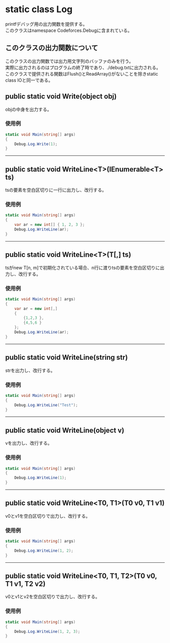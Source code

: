 # static class Log
printfデバッグ用の出力関数を提供する。  
このクラスはnamespace Codeforces.Debugに含まれている。
## このクラスの出力関数について
このクラスの出力関数では出力用文字列のバッファのみを行う。  
実際に出力されるのはプログラムの終了時であり、./debug.txtに出力される。  
このクラスで提供される関数はFlush()とReadArray()がないことを除きstatic class IOと同一である。
## public static void Write(object obj)
objの中身を出力する。
### 使用例
```csharp
static void Main(string[] args)
{
    Debug.Log.Write(1);
}
```
---
## public static void WriteLine\<T\>(IEnumerable\<T\> ts)
tsの要素を空白区切りに一行に出力し、改行する。
### 使用例
```csharp
static void Main(string[] args)
{
    var ar = new int[] { 1, 2, 3 };
    Debug.Log.WriteLine(ar);
}
```
---
## public static void WriteLine\<T\>(T[,] ts)
tsがnew T[n, m]で初期化されている場合、n行に渡りtsの要素を空白区切りに出力し、改行する。
### 使用例
```csharp
static void Main(string[] args)
{
    var ar = new int[,]
    {
        {1,2,3 },
        {4,5,6 }
    };
    Debug.Log.WriteLine(ar);
}
```
---
## public static void WriteLine(string str)
strを出力し、改行する。
### 使用例
```csharp
static void Main(string[] args)
{
    Debug.Log.WriteLine("Test");
}
```
---
## public static void WriteLine(object v)
vを出力し、改行する。
### 使用例
```csharp
static void Main(string[] args)
{
    Debug.Log.WriteLine(1);
}
```
---
## public static void WriteLine\<T0, T1\>(T0 v0, T1 v1)
v0とv1を空白区切りで出力し、改行する。
### 使用例
```csharp
static void Main(string[] args)
{
    Debug.Log.WriteLine(1, 2);
}
```
---
## public static void WriteLine\<T0, T1, T2\>(T0 v0, T1 v1, T2 v2)
v0とv1とv2を空白区切りで出力し、改行する。
### 使用例
```csharp
static void Main(string[] args)
{
    Debug.Log.WriteLine(1, 2, 3);
}
```